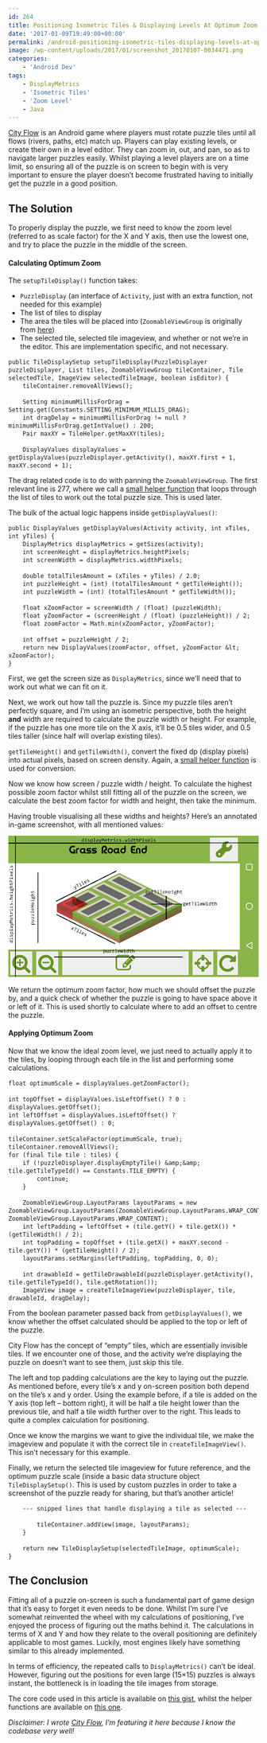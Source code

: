 ```yaml
---
id: 264
title: Positioning Isometric Tiles & Displaying Levels At Optimum Zoom in Android
date: '2017-01-09T19:49:00+00:00'
permalink: /android-positioning-isometric-tiles-displaying-levels-at-optimum-zoom/
image: /wp-content/uploads/2017/01/screenshot_20170107-0034471.png
categories:
    - 'Android Dev'
tags:
    - DisplayMetrics
    - 'Isometric Tiles'
    - 'Zoom Level'
    - Java
---
```


[City Flow](https://play.google.com/store/apps/details?id=uk.co.jakelee.cityflow) is an Android game where players must rotate puzzle tiles until all flows (rivers, paths, etc) match up. Players can play existing levels, or create their own in a level editor. They can zoom in, out, and pan, so as to navigate larger puzzles easily. Whilst playing a level players are on a time limit, so ensuring all of the puzzle is on screen to begin with is very important to ensure the player doesn’t become frustrated having to initially get the puzzle in a good position.

## The Solution

To properly display the puzzle, we first need to know the zoom level (referred to as scale factor) for the X and Y axis, then use the lowest one, and try to place the puzzle in the middle of the screen.

#### Calculating Optimum Zoom

The `setupTileDisplay()` function takes:

- `PuzzleDisplay` (an interface of `Activity`, just with an extra function, not needed for this example)
- The list of tiles to display
- The area the tiles will be placed into (`ZoomableViewGroup` is originally from [here](https://stackoverflow.com/questions/12479859/view-with-horizontal-and-vertical-pan-drag-and-pinch-zoom))
- The selected tile, selected tile imageview, and whether or not we’re in the editor. This are implementation specific, and not necessary.

```
public TileDisplaySetup setupTileDisplay(PuzzleDisplayer puzzleDisplayer, List tiles, ZoomableViewGroup tileContainer, Tile selectedTile, ImageView selectedTileImage, boolean isEditor) {
    tileContainer.removeAllViews();

    Setting minimumMillisForDrag = Setting.get(Constants.SETTING_MINIMUM_MILLIS_DRAG);
    int dragDelay = minimumMillisForDrag != null ? minimumMillisForDrag.getIntValue() : 200;
    Pair maxXY = TileHelper.getMaxXY(tiles);

    DisplayValues displayValues = getDisplayValues(puzzleDisplayer.getActivity(), maxXY.first + 1, maxXY.second + 1);
```

The drag related code is to do with panning the `ZoomableViewGroup`. The first relevant line is 277, where we call a [small helper function](https://gist.github.com/JakeSteam/cb6cd823a74f2c32723396ef9a8c91ec#file-tilehelper-java) that loops through the list of tiles to work out the total puzzle size. This is used later.

The bulk of the actual logic happens inside `getDisplayValues()`:

```
public DisplayValues getDisplayValues(Activity activity, int xTiles, int yTiles) {
    DisplayMetrics displayMetrics = getSizes(activity);
    int screenHeight = displayMetrics.heightPixels;
    int screenWidth = displayMetrics.widthPixels;

    double totalTilesAmount = (xTiles + yTiles) / 2.0;
    int puzzleHeight = (int) (totalTilesAmount * getTileHeight());
    int puzzleWidth = (int) (totalTilesAmount * getTileWidth());

    float xZoomFactor = screenWidth / (float) (puzzleWidth);
    float yZoomFactor = (screenHeight / (float) (puzzleHeight)) / 2;
    float zoomFactor = Math.min(xZoomFactor, yZoomFactor);

    int offset = puzzleHeight / 2;
    return new DisplayValues(zoomFactor, offset, yZoomFactor &lt; xZoomFactor);
}
```

First, we get the screen size as `DisplayMetrics`, since we’ll need that to work out what we can fit on it.

Next, we work out how tall the puzzle is. Since my puzzle tiles aren’t perfectly square, and I’m using an isometric perspective, both the height **and** width are required to calculate the puzzle width or height. For example, if the puzzle has one more tile on the X axis, it’ll be 0.5 tiles wider, and 0.5 tiles taller (since half will overlap existing tiles).

`getTileHeight()` and `getTileWidth()`, convert the fixed dp (display pixels) into actual pixels, based on screen density. Again, a [small helper function](https://gist.github.com/JakeSteam/cb6cd823a74f2c32723396ef9a8c91ec#file-displayhelper-java) is used for conversion.

Now we know how screen / puzzle width / height. To calculate the highest possible zoom factor whilst still fitting all of the puzzle on the screen, we calculate the best zoom factor for width and height, then take the minimum.

Having trouble visualising all these widths and heights? Here’s an annotated in-game screenshot, with all mentioned values:

![screenshot_20170107-003447](/wp-content/uploads/2017/01/screenshot_20170107-0034471.png)

We return the optimum zoom factor, how much we should offset the puzzle by, and a quick check of whether the puzzle is going to have space above it or left of it. This is used shortly to calculate where to add an offset to centre the puzzle.

#### Applying Optimum Zoom

Now that we know the ideal zoom level, we just need to actually apply it to the tiles, by looping through each tile in the list and performing some calculations.

```
float optimumScale = displayValues.getZoomFactor();

int topOffset = displayValues.isLeftOffset() ? 0 : displayValues.getOffset();
int leftOffset = displayValues.isLeftOffset() ? displayValues.getOffset() : 0;

tileContainer.setScaleFactor(optimumScale, true);
tileContainer.removeAllViews();
for (final Tile tile : tiles) {
    if (!puzzleDisplayer.displayEmptyTile() &amp;&amp; tile.getTileTypeId() == Constants.TILE_EMPTY) {
        continue;
    }

    ZoomableViewGroup.LayoutParams layoutParams = new ZoomableViewGroup.LayoutParams(ZoomableViewGroup.LayoutParams.WRAP_CONTENT, ZoomableViewGroup.LayoutParams.WRAP_CONTENT);
    int leftPadding = leftOffset + (tile.getY() + tile.getX()) * (getTileWidth() / 2);
    int topPadding = topOffset + (tile.getX() + maxXY.second - tile.getY()) * (getTileHeight() / 2);
    layoutParams.setMargins(leftPadding, topPadding, 0, 0);

    int drawableId = getTileDrawableId(puzzleDisplayer.getActivity(), tile.getTileTypeId(), tile.getRotation());
    ImageView image = createTileImageView(puzzleDisplayer, tile, drawableId, dragDelay);
```

From the boolean parameter passed back from `getDisplayValues()`, we know whether the offset calculated should be applied to the top or left of the puzzle.

City Flow has the concept of “empty” tiles, which are essentially invisible tiles. If we encounter one of those, and the activity we’re displaying the puzzle on doesn’t want to see them, just skip this tile.

The left and top padding calculations are the key to laying out the puzzle. As mentioned before, every tile’s x and y on-screen position both depend on the tile’s x and y order. Using the example before, if a tile is added on the Y axis (top left – bottom right), it will be half a tile height lower than the previous tile, and half a tile width further over to the right. This leads to quite a complex calculation for positioning.

Once we know the margins we want to give the individual tile, we make the imageview and populate it with the correct tile in `createTileImageView()`. This isn’t necessary for this example.

Finally, we return the selected tile imageview for future reference, and the optimum puzzle scale (inside a basic data structure object `TileDisplaySetup()`. This is used by custom puzzles in order to take a screenshot of the puzzle ready for sharing, but that’s another article!

```
    --- snipped lines that handle displaying a tile as selected ---

        tileContainer.addView(image, layoutParams);
    }

    return new TileDisplaySetup(selectedTileImage, optimumScale);
}
```

## The Conclusion

Fitting all of a puzzle on-screen is such a fundamental part of game design that it’s easy to forget it even needs to be done. Whilst I’m sure I’ve somewhat reinvented the wheel with my calculations of positioning, I’ve enjoyed the process of figuring out the maths behind it. The calculations in terms of X and Y and how they relate to the overall positioning are definitely applicable to most games. Luckily, most engines likely have something similar to this already implemented.

In terms of efficiency, the repeated calls to `DisplayMetrics()` can’t be ideal. However, figuring out the positions for even large (15×15) puzzles is always instant, the bottleneck is in loading the tile images from storage.

The core code used in this article is available on [this gist](https://gist.github.com/JakeSteam/41e368bf5ffe27bc690713ee074c64ab), whilst the helper functions are available on [this one](https://gist.github.com/JakeSteam/cb6cd823a74f2c32723396ef9a8c91ec).

*Disclaimer: I wrote [City Flow](https://play.google.com/store/apps/details?id=uk.co.jakelee.cityflow), I’m featuring it here because I know the codebase very well!*